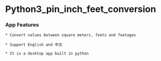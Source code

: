 # Python3_pin_inch_feet_conversion

### App Features ###

    * Convert values between square meters, feets and footages
    
    * Support English and 中文
    
    * It is a desktop app built in python
